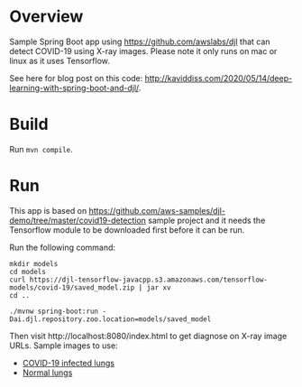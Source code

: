 # Overview
Sample Spring Boot app using https://github.com/awslabs/djl that can detect COVID-19 using X-ray images.
Please note it only runs on mac or linux as it uses Tensorflow.

See here for blog post on this code: http://kaviddiss.com/2020/05/14/deep-learning-with-spring-boot-and-djl/.

# Build
Run `mvn compile`.

# Run
This app is based on https://github.com/aws-samples/djl-demo/tree/master/covid19-detection sample project and it needs the Tensorflow module to be downloaded first before it can be run. 

Run the following command:
```
mkdir models
cd models
curl https://djl-tensorflow-javacpp.s3.amazonaws.com/tensorflow-models/covid-19/saved_model.zip | jar xv
cd ..

./mvnw spring-boot:run -Dai.djl.repository.zoo.location=models/saved_model
```

Then visit http://localhost:8080/index.html to get diagnose on X-ray image URLs.
Sample images to use:
- [COVID-19 infected lungs](https://github.com/ieee8023/covid-chestxray-dataset/tree/master/images)
- [Normal lungs](https://www.kaggle.com/paultimothymooney/chest-xray-pneumonia)
